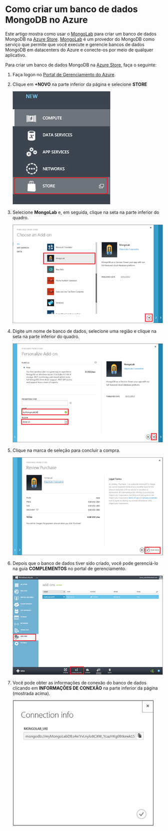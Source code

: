 # Como criar um banco de dados MongoDB no Azure

Este artigo mostra como usar o [MongoLab][MongoLab] para criar um banco de dados MongoDB na [Azure Store][Azure Store]. [MongoLab][MongoLab] é um provedor do MongoDB como serviço que permite que você execute e gerencie bancos de dados MongoDB em datacenters do Azure e conecte-os por meio de qualquer aplicativo.

Para criar um banco de dados MongoDB na [Azure Store][Azure Store], faça o seguinte:

1.  Faça logon no [Portal de Gerenciamento do Azure][Portal de Gerenciamento do Azure].
2.  Clique em **+NOVO** na parte inferior da página e selecione **STORE**

    ![Selecione o complemento na store][Selecione o complemento na store]

3.  Selecione **MongoLab** e, em seguida, clique na seta na parte inferior do quadro.

    ![Selecione MongoLab][Selecione MongoLab]

4.  Digite um nome de banco de dados, selecione uma região e clique na seta na parte inferior do quadro.

    ![Compre o banco de dados MongoLab na store][Compre o banco de dados MongoLab na store]

5.  Clique na marca de seleção para concluir a compra.

    ![Revise e conclua a compra][Revise e conclua a compra]

6.  Depois que o banco de dados tiver sido criado, você pode gerenciá-lo na guia **COMPLEMENTOS** no portal de gerenciamento.

    ![Gerencie o banco de dados MongoLab no portal do Azure][Gerencie o banco de dados MongoLab no portal do Azure]

7.  Você pode obter as informações de conexão do banco de dados clicando em **INFORMAÇÕES DE CONEXÃO** na parte inferior da página (mostrada acima).

    ![Informações de conexão do MongoLab ][Informações de conexão do MongoLab ]

  [MongoLab]: https://mongolab.com/home
  [Azure Store]: /pt-br/store/overview/
  [Portal de Gerenciamento do Azure]: http://windows.azure.com/
  [Selecione o complemento na store]: ./media/create-mongolab-mongodb/select-store.png
  [Selecione MongoLab]: ./media/create-mongolab-mongodb/select-mongo-db.png
  [Compre o banco de dados MongoLab na store]: ./media/create-mongolab-mongodb/purchase-mongodb.png
  [Revise e conclua a compra]: ./media/create-mongolab-mongodb/complete-mongolab-purchase.png
  [Gerencie o banco de dados MongoLab no portal do Azure]: ./media/create-mongolab-mongodb/manage-mongolab-add-on.png
  [Informações de conexão do MongoLab ]: ./media/create-mongolab-mongodb/mongolab-conn-info.png
